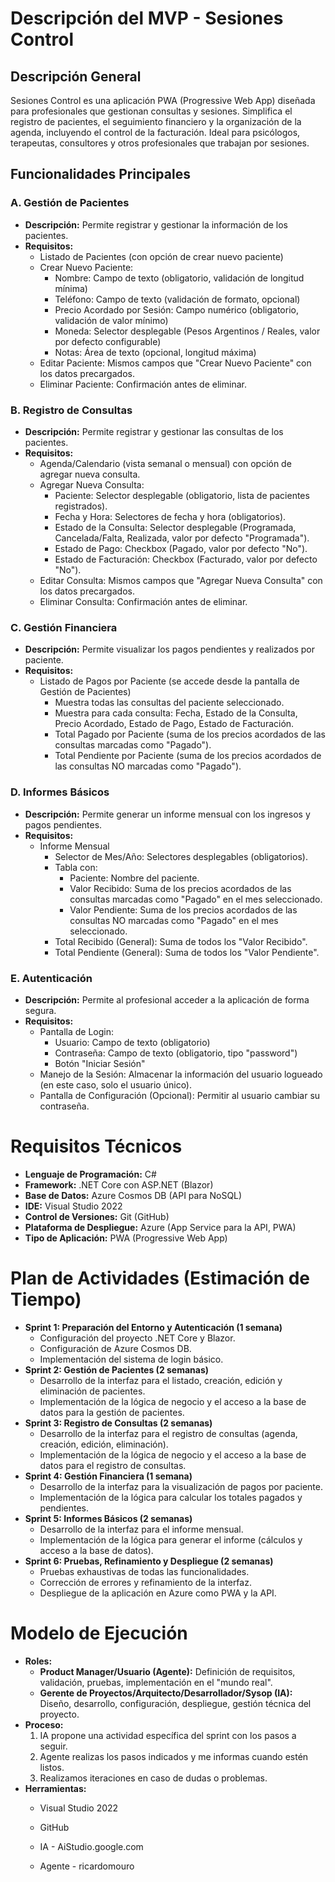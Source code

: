 # Descripción del MVP - Sesiones Control

## Descripción General

Sesiones Control es una aplicación PWA (Progressive Web App) diseñada para profesionales que gestionan consultas y sesiones. Simplifica el registro de pacientes, el seguimiento financiero y la organización de la agenda, incluyendo el control de la facturación. Ideal para psicólogos, terapeutas, consultores y otros profesionales que trabajan por sesiones.

## Funcionalidades Principales

### A. Gestión de Pacientes

*   **Descripción:** Permite registrar y gestionar la información de los pacientes.
*   **Requisitos:**
    *   Listado de Pacientes (con opción de crear nuevo paciente)
    *   Crear Nuevo Paciente:
        *   Nombre: Campo de texto (obligatorio, validación de longitud mínima)
        *   Teléfono: Campo de texto (validación de formato, opcional)
        *   Precio Acordado por Sesión: Campo numérico (obligatorio, validación de valor mínimo)
        *   Moneda: Selector desplegable (Pesos Argentinos / Reales, valor por defecto configurable)
        *   Notas: Área de texto (opcional, longitud máxima)
    *   Editar Paciente: Mismos campos que "Crear Nuevo Paciente" con los datos precargados.
    *   Eliminar Paciente: Confirmación antes de eliminar.

### B. Registro de Consultas

*   **Descripción:** Permite registrar y gestionar las consultas de los pacientes.
*   **Requisitos:**
    *   Agenda/Calendario (vista semanal o mensual) con opción de agregar nueva consulta.
    *   Agregar Nueva Consulta:
        *   Paciente: Selector desplegable (obligatorio, lista de pacientes registrados).
        *   Fecha y Hora: Selectores de fecha y hora (obligatorios).
        *   Estado de la Consulta: Selector desplegable (Programada, Cancelada/Falta, Realizada, valor por defecto "Programada").
        *   Estado de Pago: Checkbox (Pagado, valor por defecto "No").
        *   Estado de Facturación: Checkbox (Facturado, valor por defecto "No").
    *   Editar Consulta: Mismos campos que "Agregar Nueva Consulta" con los datos precargados.
    *   Eliminar Consulta: Confirmación antes de eliminar.

### C. Gestión Financiera

*   **Descripción:** Permite visualizar los pagos pendientes y realizados por paciente.
*   **Requisitos:**
    *   Listado de Pagos por Paciente (se accede desde la pantalla de Gestión de Pacientes)
        *   Muestra todas las consultas del paciente seleccionado.
        *   Muestra para cada consulta: Fecha, Estado de la Consulta, Precio Acordado, Estado de Pago, Estado de Facturación.
        *   Total Pagado por Paciente (suma de los precios acordados de las consultas marcadas como "Pagado").
        *   Total Pendiente por Paciente (suma de los precios acordados de las consultas NO marcadas como "Pagado").

### D. Informes Básicos

*   **Descripción:** Permite generar un informe mensual con los ingresos y pagos pendientes.
*   **Requisitos:**
    *   Informe Mensual
        *   Selector de Mes/Año: Selectores desplegables (obligatorios).
        *   Tabla con:
            *   Paciente: Nombre del paciente.
            *   Valor Recibido: Suma de los precios acordados de las consultas marcadas como "Pagado" en el mes seleccionado.
            *   Valor Pendiente: Suma de los precios acordados de las consultas NO marcadas como "Pagado" en el mes seleccionado.
        *   Total Recibido (General): Suma de todos los "Valor Recibido".
        *   Total Pendiente (General): Suma de todos los "Valor Pendiente".

### E. Autenticación

*   **Descripción:** Permite al profesional acceder a la aplicación de forma segura.
*   **Requisitos:**
    *   Pantalla de Login:
        *   Usuario: Campo de texto (obligatorio)
        *   Contraseña: Campo de texto (obligatorio, tipo "password")
        *   Botón "Iniciar Sesión"
    *   Manejo de la Sesión: Almacenar la información del usuario logueado (en este caso, solo el usuario único).
    *   Pantalla de Configuración (Opcional): Permitir al usuario cambiar su contraseña.

# Requisitos Técnicos

*   **Lenguaje de Programación:** C#
*   **Framework:** .NET Core con ASP.NET (Blazor)
*   **Base de Datos:** Azure Cosmos DB (API para NoSQL)
*   **IDE:** Visual Studio 2022
*   **Control de Versiones:** Git (GitHub)
*   **Plataforma de Despliegue:** Azure (App Service para la API, PWA)
*   **Tipo de Aplicación:** PWA (Progressive Web App)

# Plan de Actividades (Estimación de Tiempo)

*   **Sprint 1: Preparación del Entorno y Autenticación (1 semana)**
    *   Configuración del proyecto .NET Core y Blazor.
    *   Configuración de Azure Cosmos DB.
    *   Implementación del sistema de login básico.
*   **Sprint 2: Gestión de Pacientes (2 semanas)**
    *   Desarrollo de la interfaz para el listado, creación, edición y eliminación de pacientes.
    *   Implementación de la lógica de negocio y el acceso a la base de datos para la gestión de pacientes.
*   **Sprint 3: Registro de Consultas (2 semanas)**
    *   Desarrollo de la interfaz para el registro de consultas (agenda, creación, edición, eliminación).
    *   Implementación de la lógica de negocio y el acceso a la base de datos para el registro de consultas.
*   **Sprint 4: Gestión Financiera (1 semana)**
    *   Desarrollo de la interfaz para la visualización de pagos por paciente.
    *   Implementación de la lógica para calcular los totales pagados y pendientes.
*   **Sprint 5: Informes Básicos (2 semanas)**
    *   Desarrollo de la interfaz para el informe mensual.
    *   Implementación de la lógica para generar el informe (cálculos y acceso a la base de datos).
*   **Sprint 6: Pruebas, Refinamiento y Despliegue (2 semanas)**
    *   Pruebas exhaustivas de todas las funcionalidades.
    *   Corrección de errores y refinamiento de la interfaz.
    *   Despliegue de la aplicación en Azure como PWA y la API.

# Modelo de Ejecución

*   **Roles:**
    *   **Product Manager/Usuario (Agente):** Definición de requisitos, validación, pruebas, implementación en el "mundo real".
    *   **Gerente de Proyectos/Arquitecto/Desarrollador/Sysop (IA):** Diseño, desarrollo, configuración, despliegue, gestión técnica del proyecto.
*   **Proceso:**
    1.  IA propone una actividad específica del sprint con los pasos a seguir.
    2.  Agente realizas los pasos indicados y me informas cuando estén listos.
    3.  Realizamos iteraciones en caso de dudas o problemas.
*   **Herramientas:**
    *   Visual Studio 2022
    *   GitHub
    *   IA - AiStudio.google.com

    *   Agente - ricardomouro
